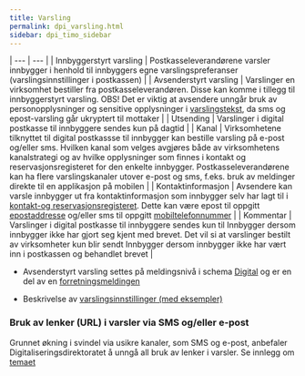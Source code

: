 ```yaml
---
title: Varsling
permalink: dpi_varsling.html
sidebar: dpi_timo_sidebar
---
```


| --- | --- |
| Innbyggerstyrt varsling | Postkasseleverandørene varsler innbygger i henhold til innbyggers egne varslingspreferanser (varslingsinnstillinger i postkassen) |
| Avsenderstyrt varsling | Varslinger en virksomhet bestiller fra postkasseleverandøren. Disse kan komme i tillegg til innbyggerstyrt varsling. OBS! Det er viktig at avsendere unngår bruk av personopplysninger og sensitive opplysninger i [varslingstekst]({{site.baseurl}}/resources/begrep/sikkerDigitalPost/begrep/varslingsTekst), da sms og epost-varsling går ukryptert til mottaker |
| Utsending | Varslinger i digital postkasse til innbyggere sendes kun på dagtid |
| Kanal | Virksomhetene tilknyttet til digital postkassse til innbygger kan bestille varsling på e-post og/eller sms. Hvilken kanal som velges avgjøres både av virksomhetens kanalstrategi og av hvilke opplysninger som finnes i kontakt og reservasjonsregisteret for den enkelte innbygger. Postkasseleverandørene kan ha flere varslingskanaler utover e-post og sms, f.eks. bruk av meldinger direkte til en applikasjon på mobilen |
| Kontaktinformasjon | Avsendere kan varsle innbygger ut fra kontaktinformasjon som innbygger selv har lagt til i [kontakt-og reservasjonsregisteret]({{site.baseurl}}/docs/Kontaktregisteret/). Dette kan være epost til oppgitt [epostaddresse]({{site.baseurl}}/resources/begrep/oppslagstjenesten/Epostadresse) og/eller sms til oppgitt [mobiltelefonnummer]({{site.baseurl}}/resources/begrep/felles/mobiltelefonnummer) |
| Kommentar | Varslinger i digital postkasse til innbyggere sendes kun til Innbygger dersom innbygger ikke har gjort seg kjent med brevet. Det vil si at varslinger bestilt av virksomheter kun blir sendt Innbygger dersom innbygger ikke har vært inn i postkassen og behandlet brevet |

<!--- 
- [Når skal avsendere varsle innbygger om digitale forsendelser?](https://samarbeid.difi.no/felleslosninger/digital-postkasse-til-innbyggere/dokumentasjon/hvordan-skal-jeg-bruke-varsling-i-digital-postkasse) (artikkel i samarbeidsportalen)
 --->
 
- Avsenderstyrt varsling settes på meldingsnivå i schema [Digital](https://docs.digdir.no/schemas/dpi/innbyggerpost_dpi_digital_1_0.schema.json) og er en del av en [forretningsmeldingen](https://docs.digdir.no/dpi_skjema.html#forretningsmelding-schema)

- Beskrivelse av [varslingsinnstillinger (med eksempler)]({{site.baseurl}}/resources/begrep/sikkerDigitalPost/begrep/Varsler)

### Bruk av lenker (URL) i varsler via SMS og/eller e-post

Grunnet økning i svindel via usikre kanaler, som SMS og e-post, anbefaler Digitaliseringsdirektoratet å unngå all bruk av lenker i varsler. Se innlegg om [temaet](https://samarbeid.digdir.no/digital-postkasse/lenke-eller-ikke-det-er-sporsmalet/1525)
